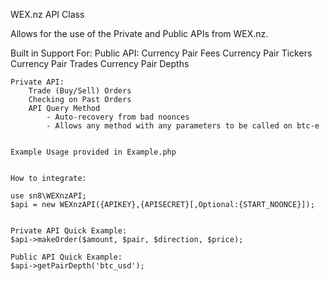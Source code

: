 WEX.nz API Class


Allows for the use of the Private and Public APIs from WEX.nz.

Built in Support For:
	Public API:
		Currency Pair Fees
		Currency Pair Tickers
		Currency Pair Trades
		Currency Pair Depths
		
	Private API:
		Trade (Buy/Sell) Orders
		Checking on Past Orders
		API Query Method
			- Auto-recovery from bad noonces
			- Allows any method with any parameters to be called on btc-e
			
			
	Example Usage provided in Example.php
	
	
	How to integrate:
	
	use sn8\WEXnzAPI;
	$api = new WEXnzAPI({APIKEY},{APISECRET}[,Optional:{START_NOONCE}]);
	
	
	Private API Quick Example:
	$api->makeOrder($amount, $pair, $direction, $price);
	
	Public API Quick Example:
	$api->getPairDepth('btc_usd');
